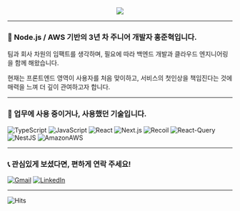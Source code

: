 <!-- Hello -->
<div align="center">
  <a href="https://ato-m-a.me">
    <img src="https://capsule-render.vercel.app/api?type=soft&color=auto&height=100&section=header&text=👋%20Hi%20there&fontSize=50&animation=blinking" />
  </a>
</div>

<hr />

### 👋 Node.js / AWS 기반의 3년 차 주니어 개발자 홍준혁입니다.

팀과 회사 차원의 임팩트를 생각하며, 필요에 따라 백엔드 개발과 클라우드 엔지니어링을 함께 해왔습니다.

현재는 프론트엔드 영역이 사용자를 처음 맞이하고, 서비스의 첫인상을 책임진다는 것에 매력을 느껴 더 깊이 관여하고자 합니다.

<hr />

<!-- Tech Stack -->
### 🌟 업무에 사용 중이거나, 사용했던 기술입니다.

![TypeScript](https://img.shields.io/badge/TypeScript-language-007ACC?logo=TypeScript)
![JavaScript](https://img.shields.io/badge/JavaScript-language-F7DF1E?logo=JavaScript)
![React](https://img.shields.io/badge/React-lib-61DAFB?logo=React)
![Next.js](https://img.shields.io/badge/Next.js-ssr-000000?logo=Next.js)
![Recoil](https://img.shields.io/badge/Recoil-state-3577E5?logo=Recoil)
![React-Query](https://img.shields.io/badge/React%20Query-state-EF4444?logo=React-Query)
![NestJS](https://img.shields.io/badge/NestJS-backend-E0234D?logo=NestJS)
![AmazonAWS](https://img.shields.io/badge/AmazonAWS-cloud-FF9900?logo=AmazonAWS)

<hr />

<!-- Contact -->
### 📞 관심있게 보셨다면, 편하게 연락 주세요!

[![Gmail](https://img.shields.io/badge/%20-Send%20Mail-black?color=14171A&labelColor=ef5350&logo=gmail&logoColor=ffffff)](mailto:atomjh0295@gmail.com)
[![LinkedIn](https://img.shields.io/badge/%20-LinkedIn-black?color=14171A&labelColor=0077b5&logo=linkedin&logoColor=ffffff)](https://www.linkedin.com/in/hongjunhyuk/)

<hr />

![Hits](https://hits.seeyoufarm.com/api/count/incr/badge.svg?url=https%3A%2F%2Fgithub.com%2Fato-m-a&count_bg=%2379C83D&title_bg=%23555555&icon=&icon_color=%23E7E7E7&title=hits&edge_flat=false)
